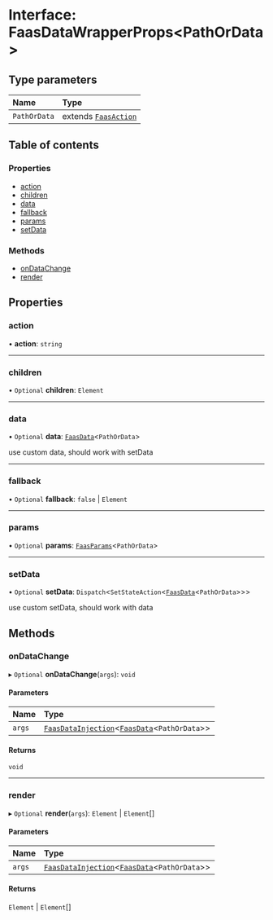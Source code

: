 # Interface: FaasDataWrapperProps<PathOrData\>

## Type parameters

| Name | Type |
| :------ | :------ |
| `PathOrData` | extends [`FaasAction`](../modules.md#faasaction) |

## Table of contents

### Properties

- [action](FaasDataWrapperProps.md#action)
- [children](FaasDataWrapperProps.md#children)
- [data](FaasDataWrapperProps.md#data)
- [fallback](FaasDataWrapperProps.md#fallback)
- [params](FaasDataWrapperProps.md#params)
- [setData](FaasDataWrapperProps.md#setdata)

### Methods

- [onDataChange](FaasDataWrapperProps.md#ondatachange)
- [render](FaasDataWrapperProps.md#render)

## Properties

### action

• **action**: `string`

___

### children

• `Optional` **children**: `Element`

___

### data

• `Optional` **data**: [`FaasData`](../modules.md#faasdata)<`PathOrData`\>

use custom data, should work with setData

___

### fallback

• `Optional` **fallback**: ``false`` \| `Element`

___

### params

• `Optional` **params**: [`FaasParams`](../modules.md#faasparams)<`PathOrData`\>

___

### setData

• `Optional` **setData**: `Dispatch`<`SetStateAction`<[`FaasData`](../modules.md#faasdata)<`PathOrData`\>\>\>

use custom setData, should work with data

## Methods

### onDataChange

▸ `Optional` **onDataChange**(`args`): `void`

#### Parameters

| Name | Type |
| :------ | :------ |
| `args` | [`FaasDataInjection`](FaasDataInjection.md)<[`FaasData`](../modules.md#faasdata)<`PathOrData`\>\> |

#### Returns

`void`

___

### render

▸ `Optional` **render**(`args`): `Element` \| `Element`[]

#### Parameters

| Name | Type |
| :------ | :------ |
| `args` | [`FaasDataInjection`](FaasDataInjection.md)<[`FaasData`](../modules.md#faasdata)<`PathOrData`\>\> |

#### Returns

`Element` \| `Element`[]

